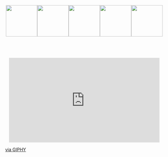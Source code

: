 <br>
<br>

<p align="center">
  <img src="https://media3.giphy.com/media/ln7z2eWriiQAllfVcn/200w.webp" width="100"><img src="https://i.giphy.com/media/eNAsjO55tPbgaor7ma/200w.webp" width="100"><img src="https://media.giphy.com/media/kdFc8fubgS31b8DsVu/giphy.gif" width="100"><img src="https://i.giphy.com/media/KzJkzjggfGN5Py6nkT/200.webp" width="100"><img src="https://i.giphy.com/media/IdyAQJVN2kVPNUrojM/200.webp" width="100"><br><br>
<br>
<br>
<br>
<iframe src="https://giphy.com/embed/xTiTnoHt2NwerFMsCI" width="480" height="270" frameBorder="0" class="giphy-embed" allowFullScreen></iframe><p><a href="https://giphy.com/gifs/wwe-john-cena-super-saiyan-xTiTnoHt2NwerFMsCI">via GIPHY</a></p>

